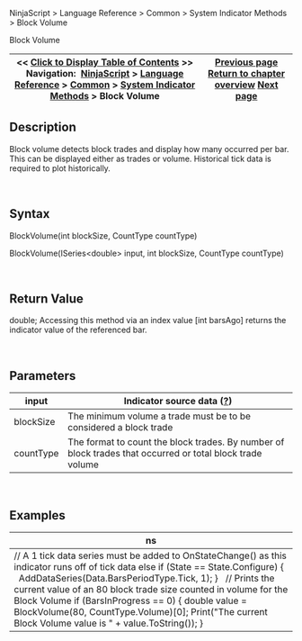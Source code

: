﻿


NinjaScript \> Language Reference \> Common \> System Indicator Methods \> Block Volume






















Block Volume







| \<\< [Click to Display Table of Contents](block_volume.md) \>\> **Navigation:**     [NinjaScript](ninjascript.md) \> [Language Reference](language_reference_wip.md) \> [Common](common.md) \> [System Indicator Methods](indicators.md) \> Block Volume | [Previous page](balance_of_power_bop.md) [Return to chapter overview](indicators.md) [Next page](bollinger_bands.md) |
| --- | --- |











## Description


Block volume detects block trades and display how many occurred per bar. This can be displayed either as trades or volume. Historical tick data is required to plot historically.


 


## Syntax


BlockVolume(int blockSize, CountType countType)


BlockVolume(ISeries\<double\> input, int blockSize, CountType countType)


 


## Return Value


double; Accessing this method via an index value \[int barsAgo] returns the indicator value of the referenced bar.


 


## Parameters




| input | Indicator source data ([?](valid_input_data_for_indicator.md)) |
| --- | --- |
| blockSize | The minimum volume a trade must be to be considered a block trade |
| countType | The format to count the block trades. By number of block trades that occurred or total block trade volume |



 


## 


## Examples




| ns |
| --- |
| // A 1 tick data series must be added to OnStateChange() as this indicator runs off of tick data else if (State \=\= State.Configure) {    AddDataSeries(Data.BarsPeriodType.Tick, 1); }   // Prints the current value of an 80 block trade size counted in volume for the Block Volume if (BarsInProgress \=\= 0) { double value \= BlockVolume(80, CountType.Volume)\[0]; Print("The current Block Volume value is " \+ value.ToString()); } |










